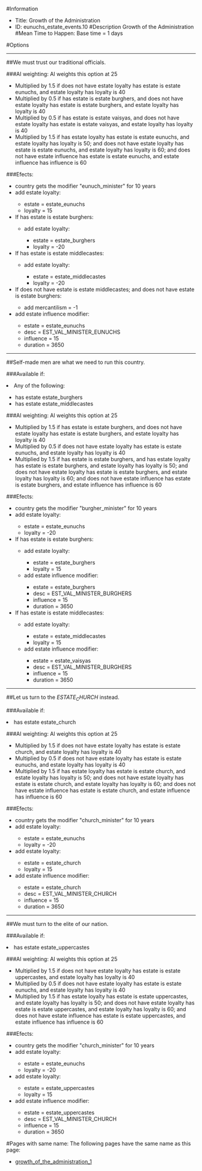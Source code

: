 #Information
 - Title: Growth of the Administration
 - ID: eunuchs_estate_events.10
#Description
Growth of the Administration
#Mean Time to Happen:
Base time = 1 days

#Options

___
##We must trust our traditional officials.

###AI weighting:
AI weights this option at 25
 - Multiplied by 1.5 if does not have estate loyalty has estate is estate eunuchs, and estate loyalty has loyalty is 40
 - Multiplied by 0.5 if has estate is estate burghers, and does not have estate loyalty has estate is estate burghers, and estate loyalty has loyalty is 40
 - Multiplied by 0.5 if has estate is estate vaisyas, and does not have estate loyalty has estate is estate vaisyas, and estate loyalty has loyalty is 40
 - Multiplied by 1.5 if has estate loyalty has estate is estate eunuchs, and estate loyalty has loyalty is 50; and does not have estate loyalty has estate is estate eunuchs, and estate loyalty has loyalty is 60; and does not have estate influence has estate is estate eunuchs, and estate influence has influence is 60


###Efects:<ul><li>country gets the modifier "eunuch_minister" for 10 years</li><li>add estate loyalty:</li><ul><li>estate = estate_eunuchs</li><li>loyalty = 15</li></ul><li>If has estate is estate burghers:</li><ul><li>add estate loyalty:</li><ul><li>estate = estate_burghers</li><li>loyalty = -20</li></ul></ul><li>If has estate is estate middlecastes:</li><ul><li>add estate loyalty:</li><ul><li>estate = estate_middlecastes</li><li>loyalty = -20</li></ul></ul><li>If does not have estate is estate middlecastes; and does not have estate is estate burghers:</li><ul><li>add mercantilism = -1</li></ul><li>add estate influence modifier:</li><ul><li>estate = estate_eunuchs</li><li>desc = EST_VAL_MINISTER_EUNUCHS</li><li>influence = 15</li><li>duration = 3650</li></ul></ul>

___
##Self-made men are what we need to run this country.

###Available if:
<li>Any of the following:</li><ul><li>has estate estate_burghers</li><li>has estate  estate_middlecastes</li></ul>

###AI weighting:
AI weights this option at 25
 - Multiplied by 1.5 if has estate is estate burghers, and does not have estate loyalty has estate is estate burghers, and estate loyalty has loyalty is 40
 - Multiplied by 0.5 if does not have estate loyalty has estate is estate eunuchs, and estate loyalty has loyalty is 40
 - Multiplied by 1.5 if has estate is estate burghers, and  has estate loyalty has estate is estate burghers, and estate loyalty has loyalty is 50; and does not have estate loyalty has estate is estate burghers, and estate loyalty has loyalty is 60; and does not have estate influence has estate is estate burghers, and estate influence has influence is 60


###Efects:<ul><li>country gets the modifier "burgher_minister" for 10 years</li><li>add estate loyalty:</li><ul><li>estate = estate_eunuchs</li><li>loyalty = -20</li></ul><li>If has estate is estate burghers:</li><ul><li>add estate loyalty:</li><ul><li>estate = estate_burghers</li><li>loyalty = 15</li></ul><li>add estate influence modifier:</li><ul><li>estate = estate_burghers</li><li>desc = EST_VAL_MINISTER_BURGHERS</li><li>influence = 15</li><li>duration = 3650</li></ul></ul><li>If has estate is estate middlecastes:</li><ul><li>add estate loyalty:</li><ul><li>estate = estate_middlecastes</li><li>loyalty = 15</li></ul><li>add estate influence modifier:</li><ul><li>estate = estate_vaisyas</li><li>desc = EST_VAL_MINISTER_BURGHERS</li><li>influence = 15</li><li>duration = 3650</li></ul></ul></ul>

___
##Let us turn to the $ESTATE_CHURCH$ instead.

###Available if:
<li>has estate estate_church</li>

###AI weighting:
AI weights this option at 25
 - Multiplied by 1.5 if does not have estate loyalty has estate is estate church, and estate loyalty has loyalty is 40
 - Multiplied by 0.5 if does not have estate loyalty has estate is estate eunuchs, and estate loyalty has loyalty is 40
 - Multiplied by 1.5 if has estate loyalty has estate is estate church, and estate loyalty has loyalty is 50; and does not have estate loyalty has estate is estate church, and estate loyalty has loyalty is 60; and does not have estate influence has estate is estate church, and estate influence has influence is 60


###Efects:<ul><li>country gets the modifier "church_minister" for 10 years</li><li>add estate loyalty:</li><ul><li>estate = estate_eunuchs</li><li>loyalty = -20</li></ul><li>add estate loyalty:</li><ul><li>estate = estate_church</li><li>loyalty = 15</li></ul><li>add estate influence modifier:</li><ul><li>estate = estate_church</li><li>desc = EST_VAL_MINISTER_CHURCH</li><li>influence = 15</li><li>duration = 3650</li></ul></ul>

___
##We must turn to the elite of our nation.

###Available if:
<li>has estate estate_uppercastes</li>

###AI weighting:
AI weights this option at 25
 - Multiplied by 1.5 if does not have estate loyalty has estate is estate uppercastes, and estate loyalty has loyalty is 40
 - Multiplied by 0.5 if does not have estate loyalty has estate is estate eunuchs, and estate loyalty has loyalty is 40
 - Multiplied by 1.5 if has estate loyalty has estate is estate uppercastes, and estate loyalty has loyalty is 50; and does not have estate loyalty has estate is estate uppercastes, and estate loyalty has loyalty is 60; and does not have estate influence has estate is estate uppercastes, and estate influence has influence is 60


###Efects:<ul><li>country gets the modifier "church_minister" for 10 years</li><li>add estate loyalty:</li><ul><li>estate = estate_eunuchs</li><li>loyalty = -20</li></ul><li>add estate loyalty:</li><ul><li>estate = estate_uppercastes</li><li>loyalty = 15</li></ul><li>add estate influence modifier:</li><ul><li>estate = estate_uppercastes</li><li>desc = EST_VAL_MINISTER_CHURCH</li><li>influence = 15</li><li>duration = 3650</li></ul></ul>


#Pages with same name:
The following pages have the same name as this page:
 - [growth_of_the_administration_1](growth_of_the_administration_1.md)
